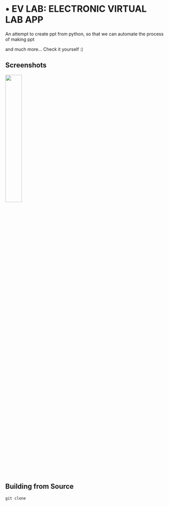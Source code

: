 

# •	EV LAB: ELECTRONIC VIRTUAL LAB APP

An attempt to create ppt from python, so that we can automate the process of making ppt  

and much more...
Check it yourself :)

## Screenshots

<img src="https://i.imgur.com/ZhXKiqz.png?raw=true" width="32%">


## Building from Source



```
git clone 
```



```

```

